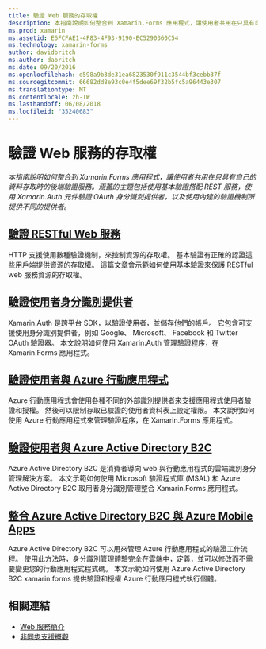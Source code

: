 ```yaml
---
title: 驗證 Web 服務的存取權
description: 本指南說明如何整合到 Xamarin.Forms 應用程式，讓使用者共用在只具有自己的資料存取時的後端驗證服務。
ms.prod: xamarin
ms.assetid: E6FCFAE1-4F83-4F93-9190-EC5290360C54
ms.technology: xamarin-forms
author: davidbritch
ms.author: dabritch
ms.date: 09/20/2016
ms.openlocfilehash: d598a9b3de31ea6823530f911c3544bf3cebb37f
ms.sourcegitcommit: 66682dd8e93c0e4f5dee69f32b5fc5a96443e307
ms.translationtype: MT
ms.contentlocale: zh-TW
ms.lasthandoff: 06/08/2018
ms.locfileid: "35240683"
---
```

# <a name="authenticating-access-to-web-services"></a>驗證 Web 服務的存取權

_本指南說明如何整合到 Xamarin.Forms 應用程式，讓使用者共用在只具有自己的資料存取時的後端驗證服務。涵蓋的主題包括使用基本驗證搭配 REST 服務，使用 Xamarin.Auth 元件驗證 OAuth 身分識別提供者，以及使用內建的驗證機制所提供不同的提供者。_

## <a name="authenticating-a-restful-web-servicerestmd"></a>[驗證 RESTful Web 服務](rest.md)

HTTP 支援使用數種驗證機制，來控制資源的存取權。 基本驗證有正確的認證這些用戶端提供資源的存取權。 這篇文章會示範如何使用基本驗證來保護 RESTful web 服務資源的存取權。

## <a name="authenticating-users-with-an-identity-provideroauthmd"></a>[驗證使用者身分識別提供者](oauth.md)

Xamarin.Auth 是跨平台 SDK，以驗證使用者，並儲存他們的帳戶。 它包含可支援使用身分識別提供者，例如 Google、 Microsoft、 Facebook 和 Twitter OAuth 驗證器。 本文說明如何使用 Xamarin.Auth 管理驗證程序，在 Xamarin.Forms 應用程式。

## <a name="authenticating-users-with-azure-mobile-appsazuremd"></a>[驗證使用者與 Azure 行動應用程式](azure.md)

Azure 行動應用程式會使用各種不同的外部識別提供者來支援應用程式使用者驗證和授權。 然後可以限制存取已驗證的使用者資料表上設定權限。 本文說明如何使用 Azure 行動應用程式來管理驗證程序，在 Xamarin.Forms 應用程式。

## <a name="authenticating-users-with-azure-active-directory-b2cazure-ad-b2cmd"></a>[驗證使用者與 Azure Active Directory B2C](azure-ad-b2c.md)

Azure Active Directory B2C 是消費者導向 web 與行動應用程式的雲端識別身分管理解決方案。 本文示範如何使用 Microsoft 驗證程式庫 (MSAL) 和 Azure Active Directory B2C 取用者身分識別管理整合 Xamarin.Forms 應用程式。

## <a name="integrating-azure-active-directory-b2c-with-azure-mobile-appsazure-ad-b2c-mobile-appmd"></a>[整合 Azure Active Directory B2C 與 Azure Mobile Apps](azure-ad-b2c-mobile-app.md)

Azure Active Directory B2C 可以用來管理 Azure 行動應用程式的驗證工作流程。 使用此方法時，身分識別管理體驗完全在雲端中，定義，並可以修改而不需要變更您的行動應用程式程式碼。 本文示範如何使用 Azure Active Directory B2C xamarin.forms 提供驗證和授權 Azure 行動應用程式執行個體。

## <a name="related-links"></a>相關連結

- [Web 服務簡介](~/cross-platform/data-cloud/web-services/index.md)
- [非同步支援概觀](~/cross-platform/platform/async.md)
